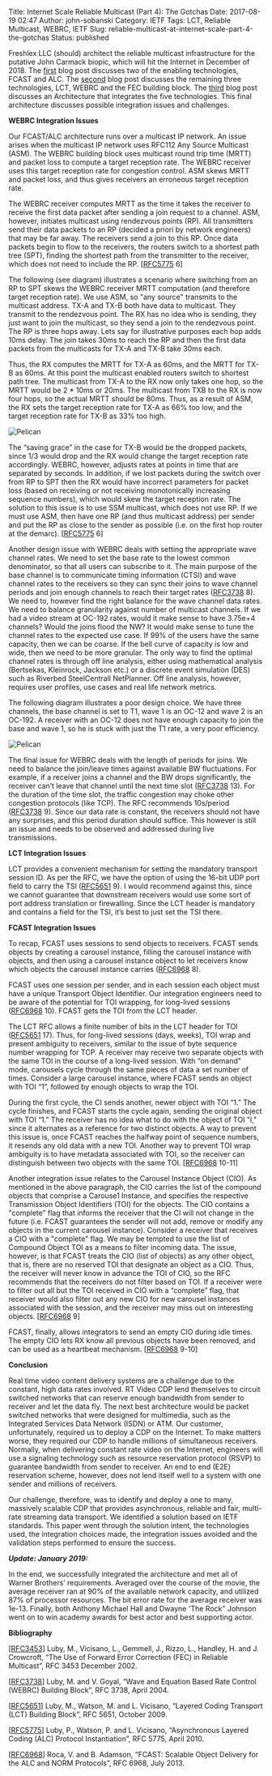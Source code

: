 Title: Internet Scale Reliable Multicast (Part 4):  The Gotchas
Date: 2017-08-19 02:47
Author: john-sobanski
Category: IETF
Tags: LCT, Reliable Multicast, WEBRC, IETF
Slug: reliable-multicast-at-internet-scale-part-4-the-gotchas
Status: published

Freshlex LLC (should) architect the reliable multicast infrastructure for the putative John Carmack biopic, which will hit the Internet in December of 2018. The [first]({filename}/reliable-multicast-at-internet-scale-part-1-fcast-and-alc.md) blog post discusses two of the enabling technologies, FCAST and ALC. The [second]({filename}/reliable-multicast-at-internet-scale-part-2-lct-webrc-and-fec.md) blog post discusses the remaining three technologies, LCT, WEBRC and the FEC building block. The [third]({filename}/reliable-multicast-at-internet-scale-part-3-the-architecture.md) blog post discusses an Architecture that integrates the five technologies. This final architecture discusses possible integration issues and challenges.

**WEBRC Integration Issues**

Our FCAST/ALC architecture runs over a multicast IP network. An issue arises when the multicast IP network uses RFC112 Any Source Multicast (ASM). The WEBRC building block uses multicast round trip time (MRTT) and packet loss to compute a target reception rate. The WEBRC receiver uses this target reception rate for congestion control. ASM skews MRTT and packet loss, and thus gives receivers an erroneous target reception rate.

The WEBRC receiver computes MRTT as the time it takes the receiver to receive the first data packet after sending a join request to a channel. ASM, however, initiates multicast using rendezvous points (RP). All transmitters send their data packets to an RP (decided a priori by network engineers) that may be far away. The receivers send a join to this RP. Once data packets begin to flow to the receivers, the routers switch to a shortest path tree (SPT), finding the shortest path from the transmitter to the receiver, which does not need to include the RP. [[RFC5775](https://tools.ietf.org/html/rfc5775) 6]

The following (see diagram) illustrates a scenario where switching from an RP to SPT skews the WEBRC receiver MRTT computation (and therefore target reception rate). We use ASM, so "any source" transmits to the multicast address. TX-A and TX-B both have data to multicast. They transmit to the rendezvous point. The RX has no idea who is sending, they just want to join the multicast, so they send a join to the rendezvous point. The RP is three hops away. Lets say for illustrative purposes each hop adds 10ms delay. The join takes 30ms to reach the RP and then the first data packets from the multicasts for TX-A and TX-B take 30ms each.

Thus, the RX computes the MRTT for TX-A as 60ms, and the MRTT for TX-B as 60ms. At this point the multicast enabled routers switch to shortest path tree. The multicast from TX-A to the RX now only takes one hop, so the MRTT would be 2 \* 10ms or 20ms. The multicast from TXB to the RX is now four hops, so the actual MRTT should be 80ms. Thus, as a result of ASM, the RX sets the target reception rate for TX-A as 66% too low, and the target reception rate for TX-B as 33% too high.

![Pelican]({static}/images/Reliable_Multicast_at_Internet_Scale_Part_4_The_Gotchas/rm_1_5_webrc_corrpution_of_asm_calc-1024x605.png)

The “saving grace” in the case for TX-B would be the dropped packets, since 1/3 would drop and the RX would change the target reception rate accordingly. WEBRC, however, adjusts rates at points in time that are separated by seconds. In addition, if we lost packets during the switch over from RP to SPT then the RX would have incorrect parameters for packet loss (based on receiving or not receiving monotonically increasing sequence numbers), which would skew the target reception rate. The solution to this issue is to use SSM multicast, which does not use RP. If we must use ASM, then have one RP (and thus multicast address) per sender and put the RP as close to the sender as possible (i.e. on the first hop router at the demarc). [[RFC5775](https://tools.ietf.org/html/rfc5775) 6]

Another design issue with WEBRC deals with setting the appropriate wave channel rates. We need to set the base rate to the lowest common denominator, so that all users can subscribe to it. The main purpose of the base channel is to communicate timing information (CTSI) and wave channel rates to the receivers so they can sync their joins to wave channel periods and join enough channels to reach their target rates ([RFC3738](https://tools.ietf.org/html/rfc3738) 8). We need to, however find the right balance for the wave channel data rates. We need to balance granularity against number of multicast channels. If we had a video stream at OC-192 rates, would it make sense to have 3.75e+4 channels? Would the joins flood the NW? It would make sense to tune the channel rates to the expected use case. If 99% of the users have the same capacity, then we can be coarse. If the bell curve of capacity is low and wide, then we need to be more granular. The only way to find the optimal channel rates is through off line analysis, either using mathematical analysis (Bertsekas, Kleinrock, Jackson etc.) or a discrete event simulation (DES) such as Riverbed SteelCentrall NetPlanner. Off line analysis, however, requires user profiles, use cases and real life network metrics.

The following diagram illustrates a poor design choice. We have three channels, the base channel is set to T1, wave 1 is an OC-12 and wave 2 is an OC-192. A receiver with an OC-12 does not have enough capacity to join the base and wave 1, so he is stuck with just the T1 rate, a very poor efficiency.

![Pelican]({static}/images/Reliable_Multicast_at_Internet_Scale_Part_4_The_Gotchas/rm_1_6_poor_lct_rate_channel_choices-1024x619.png)

The final issue for WEBRC deals with the length of periods for joins. We need to balance the join/leave times against available BW fluctuations. For example, if a receiver joins a channel and the BW drops significantly, the receiver can’t leave that channel until the next time slot ([RFC3738](https://tools.ietf.org/html/rfc3738) 13). For the duration of the time slot, the traffic congestion may choke other congestion protocols (like TCP). The RFC recommends 10s/period ([RFC3738](https://tools.ietf.org/html/rfc3738) 9). Since our data rate is constant, the receivers should not have any surprises, and this period duration should suffice. This however is still an issue and needs to be observed and addressed during live transmissions.

**LCT Integration Issues**

LCT provides a convenient mechanism for setting the mandatory transport session ID. As per the RFC, we have the option of using the 16-bit UDP port field to carry the TSI ([RFC5651](https://tools.ietf.org/html/rfc5651) 9). I would recommend against this, since we cannot guarantee that downstream receivers would use some sort of port address translation or firewalling. Since the LCT header is mandatory and contains a field for the TSI, it’s best to just set the TSI there.

**FCAST Integration Issues**

To recap, FCAST uses sessions to send objects to receivers. FCAST sends objects by creating a carousel instance, filling the carousel instance with objects, and then using a carousel instance object to let receivers know which objects the carousel instance carries ([RFC6968](https://tools.ietf.org/html/rfc6968) 8).

FCAST uses one session per sender, and in each session each object must have a unique Transport Object Identifier. Our integration engineers need to be aware of the potential for TOI wrapping, for long-lived sessions ([RFC6968](https://tools.ietf.org/html/rfc6968) 10). FCAST gets the TOI from the LCT header.

The LCT RFC allows a finite number of bits in the LCT header for TOI ([RFC5651](https://tools.ietf.org/html/rfc5651) 17). Thus, for long-lived sessions (days, weeks), TOI wrap and present ambiguity to receivers, similar to the issue of byte sequence number wrapping for TCP. A receiver may receive two separate objects with the same TOI in the course of a long-lived session. With “on demand" mode, carousels cycle through the same pieces of data a set number of times. Consider a large carousel instance, where FCAST sends an object with TOI “1”, followed by enough objects to wrap the TOI.

During the first cycle, the CI sends another, newer object with TOI “1.” The cycle finishes, and FCAST starts the cycle again, sending the original object with TOI “1.” The receiver has no idea what to do with the object of TOI "l," since it alternates as a reference for two distinct objects. A way to prevent this issue is, once FCAST reaches the halfway point of sequence numbers, it resends any old data with a new TOI. Another way to prevent TOI wrap ambiguity is to have metadata associated with TOI, so the receiver can distinguish between two objects with the same TOI. [[RFC6968](https://tools.ietf.org/html/rfc6968) 10-11]

Another integration issue relates to the Carousel Instance Object (CIO). As mentioned in the above paragraph, the CIO carries the list of the compound objects that comprise a Carouse1 Instance, and specifies the respective Transmission Object Identifiers (TOI) for the objects. The CIO contains a "complete” flag that informs the receiver that the CI will not change in the future (i.e. FCAST guarantees the sender will not add, remove or modify any objects in the current carousel instance). Consider a receiver that receives a CIO with a "complete" flag. We may be tempted to use the list of Compound Object TOI as a means to filter incoming data. The issue, however, is that FCAST treats the CIO (list of objects) as any other object, that is, there are no reserved TOI that designate an object as a CIO. Thus, the receiver will never know in advance the TOI of CIO, so the RFC recommends that the receivers do not filter based on TOI. If a receiver were to filter out all but the TOI received in CIO with a “complete” flag, that receiver would also filter out any new CIO for new carousel instances associated with the session, and the receiver may miss out on interesting objects. [[RFC6968](https://tools.ietf.org/html/rfc6968) 9]

FCAST, finally, allows integrators to send an empty CIO during idle times. The empty CIO lets RX know all previous objects have been removed, and can be used as a heartbeat mechanism. [[RFC6968](https://tools.ietf.org/html/rfc6968) 9-10]

**Conclusion**

Real time video content delivery systems are a challenge due to the constant, high data rates involved. RT Video CDP lend themselves to circuit switched networks that can reserve enough bandwidth from sender to receiver and let the data fly. The next best architecture would be packet switched networks that were designed for multimedia, such as the Integrated Services Data Network (ISDN) or ATM. Our customer, unfortunately, required us to deploy a CDP on the Internet. To make matters worse, they required our CDP to handle millions of simultaneous receivers. Normally, when delivering constant rate video on the Internet, engineers will use a signaling technology such as resource reservation protocol (RSVP) to guarantee bandwidth from sender to receiver. An end to end (E2E) reservation scheme, however, does not lend itself well to a system with one sender and millions of receivers.

Our challenge, therefore, was to identify and deploy a one to many, massively scalable CDP that provides asynchronous, reliable and fair, multi-rate streaming data transport. We identified a solution based on IETF standards. This paper went through the solution intent, the technologies used, the integration choices made, the integration issues avoided and the validation steps performed to ensure the success.

***Update: January 2019:***

In the end, we successfully integrated the architecture and met all of Warner Brothers’ requirements. Averaged over the course of the movie, the average receiver ran at 90% of the available network capacity, and utilized 87% of processor resources. The bit error rate for the average receiver was 1e-13. Finally, both Anthony Michael Hall and Dwayne 'The Rock" Johnson went on to win academy awards for best actor and best supporting actor.

**Bibliography**

[[RFC3453](https://www.ietf.org/rfc/rfc3453.txt)] Luby, M., Vicisano, L., Gemmell, J., Rizzo, L., Handley, H. and J. Crowcroft, “The Use of Forward Error Correction (FEC) in Reliable Multicast”, RFC 3453 December 2002.

[[RFC3738](https://tools.ietf.org/html/rfc3738)] Luby, M. and V. Goyal, “Wave and Equation Based Rate Control (WEBRC) Building Block”, RFC 3738, April 2004.

[[RFC5651](https://tools.ietf.org/html/rfc5651)] Luby, M., Watson, M. and L. Vicisano, “Layered Coding Transport (LCT) Building Block”, RFC 5651, October 2009.

[[RFC5775](https://tools.ietf.org/html/rfc5775)] Luby, P., Watson, P. and L. Vicisano, “Asynchronous Layered Coding (ALC) Protocol Instantiation”, RFC 5775, April 2010.

[[RFC6968](https://tools.ietf.org/html/rfc6968)] Roca, V. and B. Adamson, “FCAST: Scalable Object Delivery for the ALC and NORM Protocols”, RFC 6968, July 2013.
